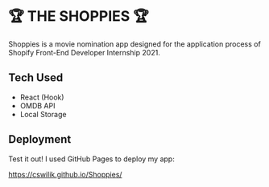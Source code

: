 # :trophy: THE SHOPPIES :trophy:

 Shoppies is a movie nomination app designed for the application process of Shopify Front-End Developer Internship 2021.         

## Tech Used
- React (Hook)
- OMDB API
- Local Storage

## Deployment

Test it out! I used GitHub Pages to deploy my app:

https://cswilik.github.io/Shoppies/

